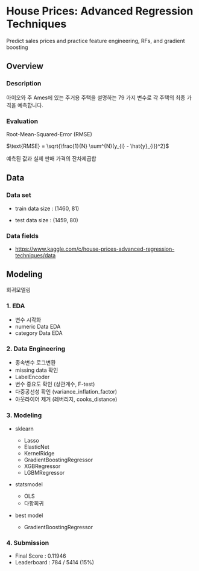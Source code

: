 
# House Prices: Advanced Regression Techniques

Predict sales prices and practice feature engineering, RFs, and gradient boosting

## Overview

### Description

아이오와 주 Ames에 있는 주거용 주택을 설명하는 79 가지 변수로 각 주택의 최종 가격을 예측합니다.



### Evaluation

Root-Mean-Squared-Error (RMSE)

$\text{RMSE} = \sqrt{\frac{1}{N} \sum^{N}(y_{i} - \hat{y}_{i})^2}$

예측된 값과 실제 판매 가격의 잔차제곱합

## Data

### Data set

- train data size  : (1460, 81) 

- test data size : (1459, 80) 

### Data fields
- https://www.kaggle.com/c/house-prices-advanced-regression-techniques/data

## Modeling

회귀모델링

### 1. EDA

- 변수 시각화 
- numeric Data EDA
- category Data EDA


### 2. Data Engineering

- 종속변수 로그변환
- missing data 확인
- LabelEncoder
- 변수 중요도 확인 (상관계수, F-test)
- 다중공선성 확인 (variance_inflation_factor)
- 아웃라이어 제거 (레버리지, cooks_distance)


### 3. Modeling

- sklearn
  - Lasso
  - ElasticNet
  - KernelRidge
  - GradientBoostingRegressor
  - XGBRegressor
  - LGBMRegressor

- statsmodel
  - OLS
  - 다항회귀

- best model 
  - GradientBoostingRegressor
  
### 4. Submission
- Final Score : 0.11946
- Leaderboard : 784 / 5414 (15%)
